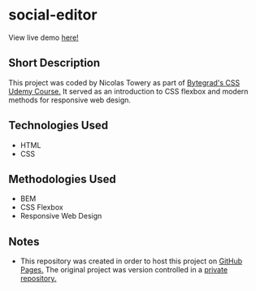 # social-editor
View live demo [here!](https://nicolastowery.github.io/social-editor/)
## Short Description

This project was coded by Nicolas Towery as part of [Bytegrad's CSS Udemy Course.](https://www.udemy.com/course/professional-css/) It served as an introduction to CSS flexbox and modern methods for responsive web design.

## Technologies Used

- HTML
- CSS

## Methodologies Used

- BEM
- CSS Flexbox
- Responsive Web Design

## Notes

- This repository was created in order to host this project on [GitHub Pages.](https://nicolastowery.github.io/social-editor/) The original project was version controlled in a [private repository.](https://github.com/nicolastowery/udemy_css_course)
